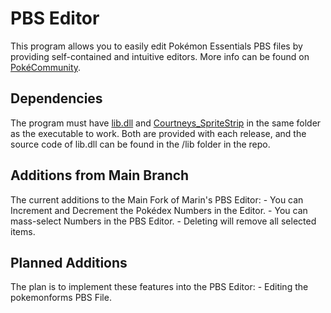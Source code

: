 <h1>PBS Editor</h1>

This program allows you to easily edit Pokémon Essentials PBS files by providing self-contained and intuitive editors.
More info can be found on <a href="https://www.pokecommunity.com/showthread.php?t=393347">PokéCommunity</a>.

<h2>Dependencies</h2>

The program must have <u>lib.dll</u> and <u>Courtneys_SpriteStrip</u> in the same folder as the executable to work. Both are provided with each release, and the source code of lib.dll can be found in the /lib folder in the repo.

<h2>Additions from Main Branch</h2>
The current additions to the Main Fork of Marin's PBS Editor:
 - You can Increment and Decrement the Pokédex Numbers in the Editor.
 - You can mass-select Numbers in the PBS Editor.
 - Deleting will remove all selected items.

<h2>Planned Additions</h2>
The plan is to implement these features into the PBS Editor:
 - Editing the pokemonforms PBS File.
